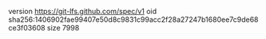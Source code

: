 version https://git-lfs.github.com/spec/v1
oid sha256:1406902fae99407e50d8c9831c99acc2f28a27247b1680ee7c9de68ce3f03608
size 7998
